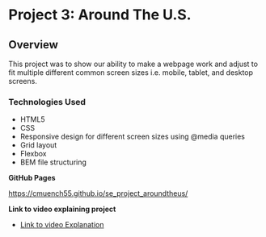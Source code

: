 # Project 3: Around The U.S.

## Overview  

This project was to show our ability to make a webpage work and adjust to fit multiple different common screen sizes i.e. mobile, tablet, and desktop screens.



### Technologies Used

* HTML5
* CSS
* Responsive design for different screen sizes using @media queries 
* Grid layout
* Flexbox
* BEM file structuring

**GitHub Pages**

https://cmuench55.github.io/se_project_aroundtheus/

**Link to video explaining project**

* [Link to video Explanation](https://drive.google.com/file/d/1eEI68bqSXxxdM1s74KEJWqOcImwtNiNx/view?usp=sharing)


